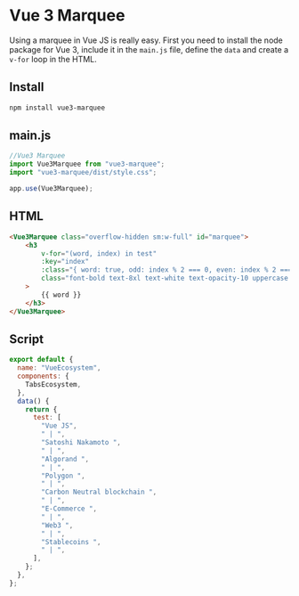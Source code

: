 # Vue 3 Marquee

Using a marquee in Vue JS is really easy.  First you need to install the node package for Vue 3, include it in the `main.js` file, define the `data` and create a `v-for` loop in the HTML.

## Install

```bash
npm install vue3-marquee
```

## main.js

```js
//Vue3 Marquee
import Vue3Marquee from "vue3-marquee";
import "vue3-marquee/dist/style.css";

app.use(Vue3Marquee);
```

## HTML

```html
<Vue3Marquee class="overflow-hidden sm:w-full" id="marquee">
    <h3
        v-for="(word, index) in test"
        :key="index"
        :class="{ word: true, odd: index % 2 === 0, even: index % 2 === 1 }"
        class="font-bold text-8xl text-white text-opacity-10 uppercase p-4"
    >
        {{ word }}
    </h3>
</Vue3Marquee>
```


## Script
```js
export default {
  name: "VueEcosystem",
  components: {
    TabsEcosystem,
  },
  data() {
    return {
      test: [
        "Vue JS",
        " | ",
        "Satoshi Nakamoto ",
        " | ",
        "Algorand ",
        " | ",
        "Polygon ",
        " | ",
        "Carbon Neutral blockchain ",
        " | ",
        "E-Commerce ",
        " | ",
        "Web3 ",
        " | ",
        "Stablecoins ",
        " | ",
      ],
    };
  },
};
```